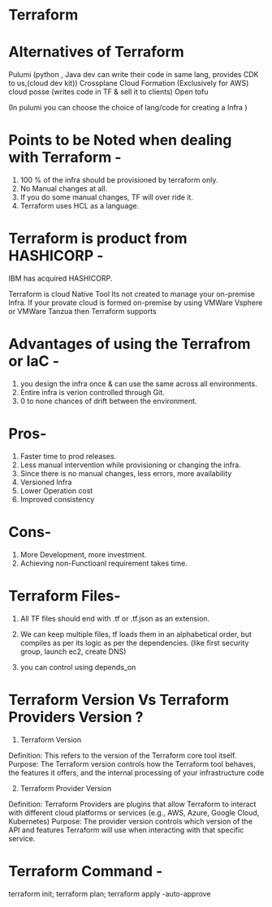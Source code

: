 # Terraform
# Alternatives of Terraform
Pulumi (python , Java dev can write their code in same lang, provides CDK to us,(cloud dev kit))
Crossplane
Cloud Formation (Exclusively for AWS)
cloud posse (writes code in TF & sell it to clients)
Open tofu

(In pulumi you can choose the choice of lang/code for creating a Infra )

# Points to be Noted when dealing with Terraform -
1) 100 % of the infra should be provisioned by terraform only.
2) No Manual changes at all.
3) If you do some manual changes, TF will over ride it.
4) Terraform uses HCL as a language.

# Terraform is product from HASHICORP -
IBM has  acquired HASHICORP.

Terraform is cloud Native Tool
Its not created to manage your on-premise Infra.
If your provate cloud is formed on-premise by using VMWare Vsphere or VMWare Tanzua then Terraform supports

# Advantages of using the Terrafrom or IaC -
1) you design the infra once & can use the same across all environments.
2) Entire infra is verion controlled through Git.
3) 0 to none chances of drift between the environment.

# Pros-
1) Faster time to prod releases.
2) Less manual intervention while provisioning or changing the infra.
3) Since there is no manual changes, less errors, more availability
4) Versioned Infra
5) Lower Operation cost
6) Improved consistency

# Cons-
1) More Development, more investment.
2) Achieving non-Functioanl requirement takes time.

# Terraform Files-
1. All TF files should end with .tf or .tf.json as an extension.

2. We can keep multiple files, tf loads them in an alphabetical order, but compiles as per its logic as per the dependencies.
(like first security group, launch ec2, create DNS)
3. you can control using depends_on

# Terraform Version Vs Terraform Providers Version ?
1. Terraform Version

Definition: This refers to the version of the Terraform core tool itself.
Purpose: The Terraform version controls how the Terraform tool behaves, the features it offers, and the internal processing of your infrastructure code

2. Terraform Provider Version

Definition: Terraform Providers are plugins that allow Terraform to interact with different cloud platforms or services (e.g., AWS, Azure, Google Cloud, Kubernetes)
Purpose: The provider version controls which version of the API and features Terraform will use when interacting with that specific service.


# Terraform Command -
terraform init; terraform plan; terraform apply -auto-approve